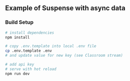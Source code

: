 ## Example of Suspense with async data

### Build Setup

``` bash
# install dependencies
npm install

# copy .env.template into local .env file
cp .env.template .env
# and update value for new key (see Classroom stream)

# add api key
# serve with hot reload
npm run dev



